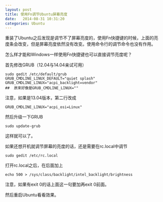 ```yaml
---
layout: post
title: 使用Fn调节Ubuntu屏幕亮度
date:   2014-08-31 10:31:20
categories: Ubuntu
---
```


重装了Ubuntu之后发现是调节不了屏幕亮度的，使用Fn快捷键的时候，上面的亮度条会改变，但是屏幕亮度依然没有改变。使用命令行的调节命令也没有作用。

怎么样才能和Windows一样使用Fn快捷键也可以直接调节亮度呢？

首先修改GRUB（12.04与14.04亲试可用）

    sudo gedit /etc/default/grub
    GRUB_CMDLINE_LINUX_DEFAULT="quiet splash"
    GRUB_CMDLINE_LINUX="acpi_backlight=vendor"
    ##  原来好像是GRUB_CMDLINE_LINUX=""

注意，如果是13.04版本，第二行改成

    GRUB_CMDLINE_LINUX="acpi_osi=Linux"

然后升级一下GRUB

    sudo update-grub
    
这样就可以了。

如果还想开机就调节屏幕的亮度的话，还是需要在rc.local中调节

    sudo gedit /etc/rc.local

打开rc.local之后，在后面加上

    echo 500 > /sys/class/backlight/intel_backlight/brightness
    
注意，如果有exit 0的话上面这一句要加再exit 0前面。

然后重启Ubuntu看看效果。

